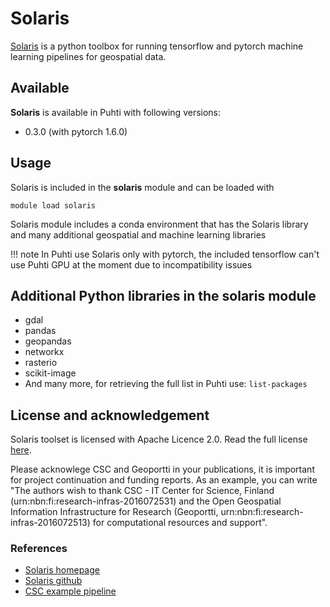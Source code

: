 # Solaris

[Solaris](https://solaris.readthedocs.io) is a python toolbox for running tensorflow and pytorch machine learning pipelines for geospatial data.

## Available

__Solaris__ is available in Puhti with following versions:

* 0.3.0 (with pytorch 1.6.0)

## Usage

Solaris is included in the __solaris__ module and can be loaded with

`module load solaris`

Solaris module includes a conda environment that has the Solaris library and many additional geospatial and machine learning libraries

!!! note
    In Puhti use Solaris only with pytorch, the included tensorflow can't use Puhti GPU at the moment due to incompatibility issues

## Additional Python libraries in the solaris module

* gdal 
* pandas 
* geopandas 
* networkx 
* rasterio 
* scikit-image 
* And many more, for retrieving the full list in Puhti use:
    `list-packages`

## License and acknowledgement

Solaris toolset is licensed with Apache Licence 2.0. Read the full license [here](https://github.com/CosmiQ/solaris/blob/master/LICENSE.txt).

Please acknowlege CSC and Geoportti in your publications, it is important for project continuation and funding reports.
As an example, you can write "The authors wish to thank CSC - IT Center for Science, Finland (urn:nbn:fi:research-infras-2016072531) and the Open Geospatial Information Infrastructure for Research (Geoportti, urn:nbn:fi:research-infras-2016072513) for computational resources and support".

### References

* [Solaris homepage](https://solaris.readthedocs.io)
* [Solaris github](https://github.com/CosmiQ/solaris)
* [CSC example pipeline](https://github.com/csc-training/geocomputing/tree/master/machineLearning/04_cnn_solaris)
